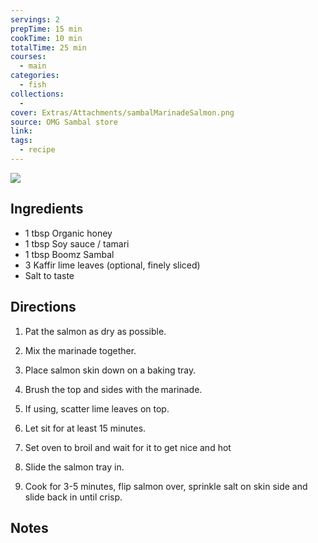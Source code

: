 ```yaml
---
servings: 2
prepTime: 15 min
cookTime: 10 min
totalTime: 25 min
courses:
  - main
categories:
  - fish
collections:
  -
cover: Extras/Attachments/sambalMarinadeSalmon.png
source: OMG Sambal store
link:
tags:
  - recipe
---
```


![](Extras/Attachments/sambalMarinadeSalmon.png)


## Ingredients

- 1 tbsp Organic honey
- 1 tbsp Soy sauce / tamari
- 1 tbsp Boomz Sambal
- 3 Kaffir lime leaves (optional, finely sliced)
- Salt to taste


## Directions

1. Pat the salmon as dry as possible.

2. Mix the marinade together.

3. Place salmon skin down on a baking tray.

4. Brush the top and sides with the marinade.

5. If using, scatter lime leaves on top.

6. Let sit for at least 15 minutes.

7. Set oven to broil and wait for it to get nice and hot

8. Slide the salmon tray in.

9. Cook for 3-5 minutes, flip salmon over, sprinkle salt on skin side and slide back in until crisp.


## Notes